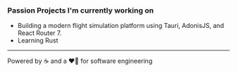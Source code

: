 ### Passion Projects I'm currently working on
- Building a modern flight simulation platform using Tauri, AdonisJS, and React Router 7.
- Learning Rust

---

Powered by ☕ and a ❤️‍🔥 for software engineering

